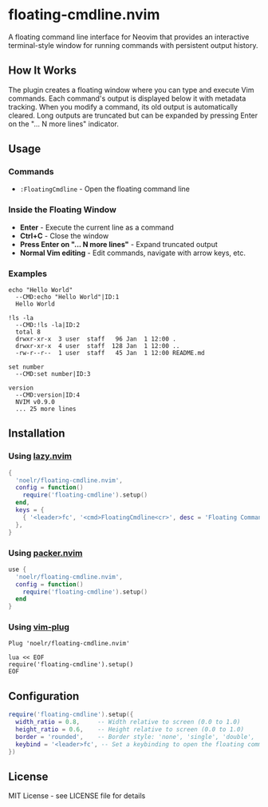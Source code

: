 # floating-cmdline.nvim

A floating command line interface for Neovim that provides an interactive terminal-style window for running commands with persistent output history.

## How It Works

The plugin creates a floating window where you can type and execute Vim commands. Each command's output is displayed below it with metadata tracking. When you modify a command, its old output is automatically cleared. Long outputs are truncated but can be expanded by pressing Enter on the "... N more lines" indicator.

## Usage

### Commands

- `:FloatingCmdline` - Open the floating command line

### Inside the Floating Window

- **Enter** - Execute the current line as a command
- **Ctrl+C** - Close the window
- **Press Enter on "... N more lines"** - Expand truncated output
- **Normal Vim editing** - Edit commands, navigate with arrow keys, etc.

### Examples

```
echo "Hello World"
  --CMD:echo "Hello World"|ID:1
  Hello World

!ls -la
  --CMD:!ls -la|ID:2
  total 8
  drwxr-xr-x  3 user  staff   96 Jan  1 12:00 .
  drwxr-xr-x  4 user  staff  128 Jan  1 12:00 ..
  -rw-r--r--  1 user  staff   45 Jan  1 12:00 README.md

set number
  --CMD:set number|ID:3

version
  --CMD:version|ID:4
  NVIM v0.9.0
  ... 25 more lines
```

## Installation

### Using [lazy.nvim](https://github.com/folke/lazy.nvim)
```lua
{
  'noelr/floating-cmdline.nvim',
  config = function()
    require('floating-cmdline').setup()
  end,
  keys = {
    { '<leader>fc', '<cmd>FloatingCmdline<cr>', desc = 'Floating Command Line' },
  },
}
```

### Using [packer.nvim](https://github.com/wbthomason/packer.nvim)
```lua
use {
  'noelr/floating-cmdline.nvim',
  config = function()
    require('floating-cmdline').setup()
  end
}
```

### Using [vim-plug](https://github.com/junegunn/vim-plug)
```vim
Plug 'noelr/floating-cmdline.nvim'

lua << EOF
require('floating-cmdline').setup()
EOF
```

## Configuration

```lua
require('floating-cmdline').setup({
  width_ratio = 0.8,     -- Width relative to screen (0.0 to 1.0)
  height_ratio = 0.6,    -- Height relative to screen (0.0 to 1.0)  
  border = 'rounded',    -- Border style: 'none', 'single', 'double', 'rounded', 'solid', 'shadow'
  keybind = '<leader>fc', -- Set a keybinding to open the floating command line (optional)
})
```

## License

MIT License - see LICENSE file for details